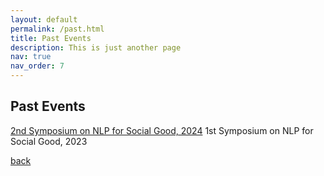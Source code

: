 ```yaml
---
layout: default
permalink: /past.html
title: Past Events
description: This is just another page
nav: true
nav_order: 7
---
```



## Past Events

[2nd Symposium on NLP for Social Good, 2024](https://nlp4social.github.io/nlp4socialgood/)
1st Symposium on NLP for Social Good, 2023

[back](./)
